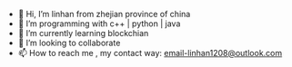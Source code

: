 - 👋 Hi, I’m linhan from zhejian province of china
- 👀 I’m programming with c++ | python | java  
- 🌱 I’m currently learning blockchian
- 💞️ I’m looking to collaborate 
- 📫 How to reach me , my contact way: email-linhan1208@outlook.com 

<!---
linhan-1208/linhan-1208 is a ✨ special ✨ repository because its `README.md` (this file) appears on your GitHub profile.
You can click the Preview link to take a look at your changes.
--->

